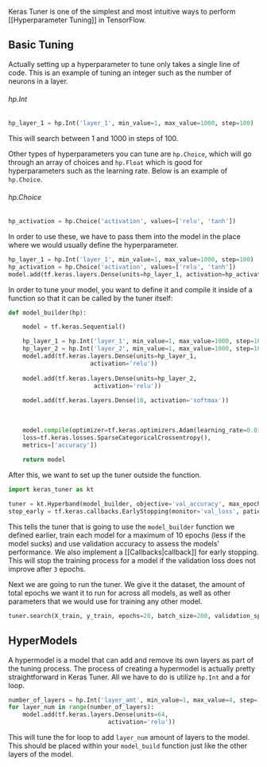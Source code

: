 Keras Tuner is one of the simplest and most intuitive ways to perform [[Hyperparameter Tuning]] in TensorFlow.

## Basic Tuning


Actually setting up a hyperparameter to tune only takes a single line of code. This is an example of tuning an integer such as the number of neurons in a layer.
###### hp.Int
```python
hp_layer_1 = hp.Int('layer_1', min_value=1, max_value=1000, step=100)
```
This will search between 1 and 1000 in steps of 100.

Other types of hyperparameters you can tune are `hp.Choice`, which will go through an array of choices and `hp.Float` which is good for hyperparameters such as the learning rate. Below is an example of `hp.Choice`.
###### hp.Choice
```python
hp_activation = hp.Choice('activation', values=['relu', 'tanh'])
```

In order to use these, we have to pass them into the model in the place where we would usually define the hyperparameter.

```python
hp_layer_1 = hp.Int('layer_1', min_value=1, max_value=1000, step=100)
hp_activation = hp.Choice('activation', values=['relu', 'tanh'])
model.add(tf.keras.layers.Dense(units=hp_layer_1, activation=hp_activation))
```

In order to tune your model, you want to define it and compile it inside of a function so that it can be called by the tuner itself:
```python
def model_builder(hp):

	model = tf.keras.Sequential()

	hp_layer_1 = hp.Int('layer_1', min_value=1, max_value=1000, step=100)
	hp_layer_2 = hp.Int('layer_2', min_value=1, max_value=1000, step=100)
	model.add(tf.keras.layers.Dense(units=hp_layer_1,
					   activation='relu'))
	
	model.add(tf.keras.layers.Dense(units=hp_layer_2, 
						activation='relu'))
	
	model.add(tf.keras.layers.Dense(10, activation='softmax'))
	
	  
	
	model.compile(optimizer=tf.keras.optimizers.Adam(learning_rate=0.01),
	loss=tf.keras.losses.SparseCategoricalCrossentropy(),
	metrics=['accuracy'])
	
	return model
```


After this, we want to set up the tuner outside the function.
```python
import keras_tuner as kt

tuner = kt.Hyperband(model_builder, objective='val_accuracy', max_epochs=10, factor=3, directory='dir', project_name='mnist')
stop_early = tf.keras.callbacks.EarlyStopping(monitor='val_loss', patience=3)
```
This tells the tuner that is going to use the `model_builder` function we defined earlier, train each model for a maximum of 10 epochs (less if the model sucks) and use validation accuracy to assess the models' performance.
We also implement a [[Callbacks|callback]] for early stopping. This will stop the training process for a model if the validation loss does not improve after `3` epochs.


Next we are going to run the tuner. We give it the dataset, the amount of total epochs we want it to run for across all models, as well as other parameters that we would use for training any other model.

```python
tuner.search(X_train, y_train, epochs=20, batch_size=200, validation_split=0.2, callbacks=[stop_early])
```


## HyperModels
A hypermodel is a model that can add and remove its own layers as part of the tuning process. The process of creating a hypermodel is actually pretty straightforward in Keras Tuner. All we have to do is utilize `hp.Int` and a for loop.

```python
number_of_layers = hp.Int('layer_amt', min_value=1, max_value=4, step=1)
for layer_num in range(number_of_layers):
	model.add(tf.keras.layers.Dense(units=64, 
							activation='relu'))
```

This will tune the for loop to add `layer_num` amount of layers to the model. This should be placed within your `model_build` function just like the other layers of the model.